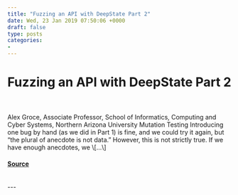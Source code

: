 ```yaml
---
title: "Fuzzing an API with DeepState Part 2"
date: Wed, 23 Jan 2019 07:50:06 +0000
draft: false
type: posts
categories: 
- 
---
```

# Fuzzing an API with DeepState Part 2

<br/>

<br/>
Alex Groce, Associate Professor, School of Informatics, Computing and Cyber Systems, Northern Arizona University Mutation Testing Introducing one bug by hand (as we did in Part 1) is fine, and we could try it again, but “the plural of anecdote is not data.” However, this is not strictly true. If we have enough anecdotes, we \[…\]

#### [Source](https://blog.trailofbits.com/2019/01/23/fuzzing-an-api-with-deepstate-part-2/)

<br/>
---
